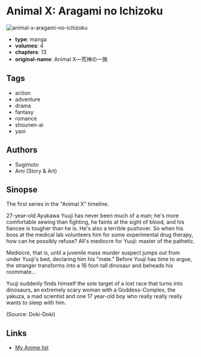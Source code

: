 # Animal X: Aragami no Ichizoku

![animal-x-aragami-no-ichizoku](https://cdn.myanimelist.net/images/manga/1/27663.jpg)

-   **type**: manga
-   **volumes**: 4
-   **chapters**: 13
-   **original-name**: Animal X―荒神の一族

## Tags

-   action
-   adventure
-   drama
-   fantasy
-   romance
-   shounen-ai
-   yaoi

## Authors

-   Sugimoto
-   Ami (Story & Art)

## Sinopse

The first series in the "Animal X" timeline.

27-year-old Ayukawa Yuuji has never been much of a man; he's more comfortable sewing than fighting, he faints at the sight of blood, and his fiancee is tougher than he is. He's also a terrible pushover. So when his boss at the medical lab volunteers him for some experimental drug therapy, how can he possibly refuse? All's mediocre for Yuuji: master of the pathetic.

Mediocre, that is, until a juvenile mass murder suspect jumps out from under Yuuji's bed, declaring him his "mate." Before Yuuji has time to argue, the stranger transforms into a 16 foot-tall dinosaur and beheads his roommate...

Yuuji suddenly finds himself the sole target of a lost race that turns into dinosaurs, an extremely scary woman with a Goddess-Complex, the yakuza, a mad scientist and one 17 year-old boy who really really really wants to sleep with him.

(Source: Doki-Doki)

## Links

-   [My Anime list](https://myanimelist.net/manga/1150/Animal_X__Aragami_no_Ichizoku)
